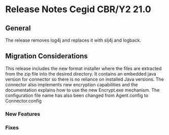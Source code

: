 # Release Notes Cegid CBR/Y2 21.0

## General

The release removes log4j and replaces it with slj4j and logback.

## Migration Considerations

This release includes the new format installer where the files are extracted from the zip file into the desired directory. 
It contains an embedded java version for connector so there is no reliance on installed Java versions.
The connector also implements new encryption capabilities and the documentation explains how to use the new Encrypt.exe mechanism.
The configuration file name has also been changed from Agent.config to Connector.config

### New Features

### Fixes


			